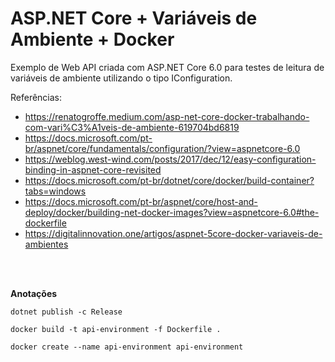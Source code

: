 # ASP.NET Core + Variáveis de Ambiente + Docker

Exemplo de Web API criada com ASP.NET Core 6.0 para testes de leitura de variáveis de ambiente utilizando o tipo IConfiguration.

Referências:

- https://renatogroffe.medium.com/asp-net-core-docker-trabalhando-com-vari%C3%A1veis-de-ambiente-619704bd6819
- https://docs.microsoft.com/pt-br/aspnet/core/fundamentals/configuration/?view=aspnetcore-6.0
- https://weblog.west-wind.com/posts/2017/dec/12/easy-configuration-binding-in-aspnet-core-revisited
- https://docs.microsoft.com/pt-br/dotnet/core/docker/build-container?tabs=windows
- https://docs.microsoft.com/pt-br/aspnet/core/host-and-deploy/docker/building-net-docker-images?view=aspnetcore-6.0#the-dockerfile
- https://digitalinnovation.one/artigos/aspnet-5core-docker-variaveis-de-ambientes

<br>
<br>

**Anotações**

```
dotnet publish -c Release
```

```
docker build -t api-environment -f Dockerfile .
```

```
docker create --name api-environment api-environment
```
